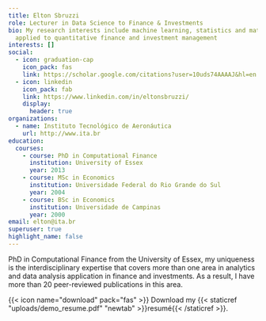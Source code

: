 ```yaml
---
title: Elton Sbruzzi
role: Lecturer in Data Science to Finance & Investments
bio: My research interests include machine learning, statistics and mathematics
  applied to quantitative finance and investment management
interests: []
social:
  - icon: graduation-cap
    icon_pack: fas
    link: https://scholar.google.com/citations?user=10uds74AAAAJ&hl=en
  - icon: linkedin
    icon_pack: fab
    link: https://www.linkedin.com/in/eltonsbruzzi/
    display:
      header: true
organizations:
  - name: Instituto Tecnológico de Aeronáutica
    url: http://www.ita.br
education:
  courses:
    - course: PhD in Computational Finance
      institution: University of Essex
      year: 2013
    - course: MSc in Economics
      institution: Universidade Federal do Rio Grande do Sul
      year: 2004
    - course: BSc in Economics
      institution: Universidade de Campinas
      year: 2000
email: elton@ita.br
superuser: true
highlight_name: false
---
```

PhD in Computational Finance from the University of Essex, my uniqueness is the interdisciplinary expertise that covers more than one area in analytics and data analysis application in finance and investments. As a result, I have more than 20 peer-reviewed publications in this area. 

{{< icon name="download" pack="fas" >}} Download my {{< staticref "uploads/demo_resume.pdf" "newtab" >}}resumé{{< /staticref >}}.